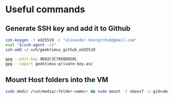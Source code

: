 # Useful commands

## Generate SSH key and add it to Github

```bash
ssh-keygen -t ed25519 -C "alexander.kno+github@gmail.com"
eval "$(ssh-agent -s)"
ssh-add ~/.ssh/geektimus_github_ed25519

gpg --edit-key 9D92C3C7850D850C
gpg --import geektimus-private-key.asc
```

## Mount Host folders into the VM

```bash
sudo mkdir /run/media/<folder-name/> && sudo mount -t vboxsf -o gid=vboxsf <folder-name/> /run/media/<folder-name/>
```
